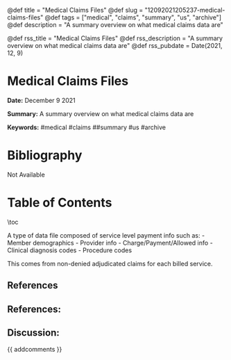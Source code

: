 @def title = "Medical Claims Files"
@def slug = "12092021205237-medical-claims-files"
@def tags = ["medical", "claims", "summary", "us", "archive"]
@def description = "A summary overview on what medical claims data are"

@def rss_title = "Medical Claims Files"
@def rss_description = "A summary overview on what medical claims data are"
@def rss_pubdate = Date(2021, 12, 9)


Medical Claims Files
=========

**Date:** December 9 2021

**Summary:** A summary overview on what medical claims data are

**Keywords:** #medical #claims ##summary #us #archive

Bibliography
==========

Not Available

Table of Contents
=========

\toc

A type of data file composed of service level payment info such as: 	- Member demographics 	- Provider info 	- Charge/Payment/Allowed info 	- Clinical diagnosis codes 	- Procedure codes 

This comes from non-denied adjudicated claims for each billed service.

## References

## References:
## Discussion: 

{{ addcomments }}
